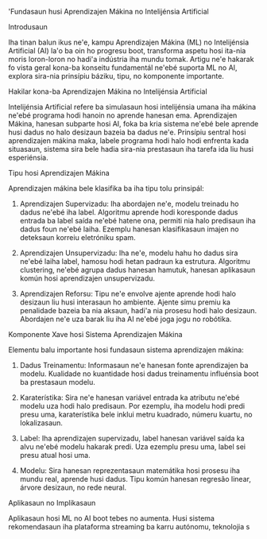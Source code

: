 'Fundasaun husi Aprendizajen Mákina no Intelijénsia Artificial

Introdusaun

Iha tinan balun ikus ne'e, kampu Aprendizajen Mákina (ML) no Intelijénsia Artificial (AI) la'o ba oin ho progresu boot, transforma aspetu hosi ita-nia moris loron-loron no hadi'a indústria iha mundu tomak. Artigu ne'e hakarak fo vista geral kona-ba konseitu fundamentál ne'ebé suporta ML no AI, explora sira-nia prinsípiu báziku, tipu, no komponente importante.

Hakilar kona-ba Aprendizajen Mákina no Intelijénsia Artificial

Intelijénsia Artificial refere ba simulasaun hosi intelijénsia umana iha mákina ne'ebé programa hodi hanoin no aprende hanesan ema. Aprendizajen Mákina, hanesan subparte hosi AI, foka ba kria sistema ne'ebé bele aprende husi dadus no halo desizaun bazeia ba dadus ne'e. Prinsípiu sentral hosi aprendizajen mákina maka, labele programa hodi halo hodi enfrenta kada situasaun, sistema sira bele hadia sira-nia prestasaun iha tarefa ida liu husi esperiénsia.

Tipu hosi Aprendizajen Mákina

Aprendizajen mákina bele klasifika ba iha tipu tolu prinsipál:

1. Aprendizajen Supervizadu: Iha abordajen ne'e, modelu treinadu ho dadus ne'ebé iha label. Algoritmu aprende hodi koresponde dadus entrada ba label saída ne'ebé hatene ona, permiti nia halo predisaun iha dadus foun ne'ebé laiha. Ezemplu hanesan klasifikasaun imajen no deteksaun korreiu eletróniku spam.

2. Aprendizajen Unsupervizadu: Iha ne'e, modelu hahu ho dadus sira ne'ebé laiha label, hamosu hodi hetan padraun ka estrutura. Algoritmu clustering, ne'ebé agrupa dadus hanesan hamutuk, hanesan aplikasaun komún hosi aprendizajen unsupervizadu.

3. Aprendizajen Reforsu: Tipu ne'e envolve ajente aprende hodi halo desizaun liu husi interasaun ho ambiente. Ajente simu premiu ka penalidade bazeia ba nia aksaun, hadi'a nia prosesu hodi halo desizaun. Abordajen ne'e uza barak liu iha AI ne'ebé joga jogu no robótika.

Komponente Xave hosi Sistema Aprendizajen Mákina

Elementu balu importante hosi fundasaun sistema aprendizajen mákina:

1. Dadus Treinamentu: Informasaun ne'e hanesan fonte aprendizajen ba modelu. Kualidade no kuantidade hosi dadus treinamentu influénsia boot ba prestasaun modelu.

2. Karaterístika: Sira ne'e hanesan variável entrada ka atributu ne'ebé modelu uza hodi halo predisaun. Por ezemplu, iha modelu hodi predi presu uma, karaterístika bele inklui metru kuadrado, númeru kuartu, no lokalizasaun.

3. Label: Iha aprendizajen supervizadu, label hanesan variável saída ka alvu ne'ebé modelu hakarak predi. Uza ezemplu presu uma, label sei presu atual hosi uma.

4. Modelu: Sira hanesan reprezentasaun matemátika hosi prosesu iha mundu real, aprende husi dadus. Tipu komún hanesan regresão linear, árvore desizaun, no rede neural.

Aplikasaun no Implikasaun

Aplikasaun hosi ML no AI boot tebes no aumenta. Husi sistema rekomendasaun iha plataforma streaming ba karru autónomu, teknolojia s